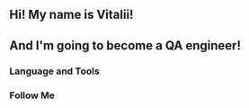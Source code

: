 ## Hi! My name is Vitalii!
## And I'm going to become a QA engineer!

### Language and Tools

### Follow Me
